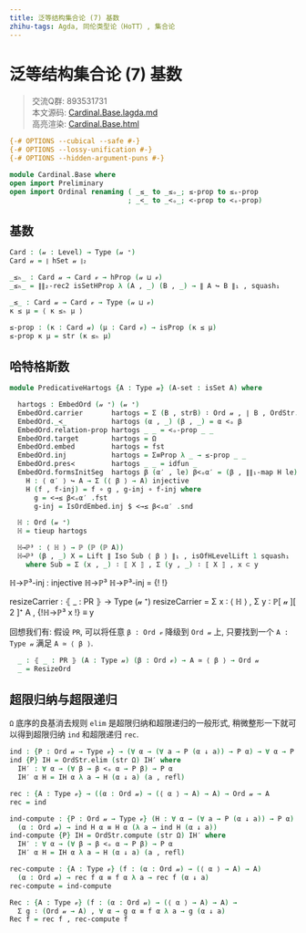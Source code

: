 ```yaml
---
title: 泛等结构集合论 (7) 基数
zhihu-tags: Agda, 同伦类型论（HoTT）, 集合论
---
```


# 泛等结构集合论 (7) 基数

> 交流Q群: 893531731  
> 本文源码: [Cardinal.Base.lagda.md](https://github.com/choukh/USST/blob/main/src/Cardinal/Base.lagda.md)  
> 高亮渲染: [Cardinal.Base.html](https://choukh.github.io/USST/Cardinal.Base.html)  

```agda
{-# OPTIONS --cubical --safe #-}
{-# OPTIONS --lossy-unification #-}
{-# OPTIONS --hidden-argument-puns #-}

module Cardinal.Base where
open import Preliminary
open import Ordinal renaming ( _≤_ to _≤ₒ_; ≤-prop to ≤ₒ-prop
                             ; _<_ to _<ₒ_; <-prop to <ₒ-prop)
```

## 基数

```agda
Card : (𝓊 : Level) → Type (𝓊 ⁺)
Card 𝓊 = ∥ hSet 𝓊 ∥₂
```

```agda
_≤ₕ_ : Card 𝓊 → Card 𝓋 → hProp (𝓊 ⊔ 𝓋)
_≤ₕ_ = ∥∥₂-rec2 isSetHProp λ (A , _) (B , _) → ∥ A ↪ B ∥₁ , squash₁
```

```agda
_≤_ : Card 𝓊 → Card 𝓋 → Type (𝓊 ⊔ 𝓋)
κ ≤ μ = ⟨ κ ≤ₕ μ ⟩

≤-prop : (κ : Card 𝓊) (μ : Card 𝓋) → isProp (κ ≤ μ)
≤-prop κ μ = str (κ ≤ₕ μ)
```

## 哈特格斯数

```agda
module PredicativeHartogs {A : Type 𝓊} (A-set : isSet A) where

  hartogs : EmbedOrd (𝓊 ⁺) (𝓊 ⁺)
  EmbedOrd.carrier       hartogs = Σ (B , strB) ∶ Ord 𝓊 , ∣ B , OrdStr.underlying-set strB ∣₂ ≤ ∣ A , A-set ∣₂
  EmbedOrd._≺_           hartogs (α , _) (β , _) = α <ₒ β
  EmbedOrd.relation-prop hartogs _ _ = <ₒ-prop _ _
  EmbedOrd.target        hartogs = Ω
  EmbedOrd.embed         hartogs = fst
  EmbedOrd.inj           hartogs = Σ≡Prop λ _ → ≤-prop _ _
  EmbedOrd.pres≺         hartogs _ _ = idfun _
  EmbedOrd.formsInitSeg  hartogs β (α′ , le) β<ₒα′ = (β , ∥∥₁-map H le) , β<ₒα′ , refl where
    H : ⟨ α′ ⟩ ↪ A → Σ (⟨ β ⟩ → A) injective
    H (f , f-inj) = f ∘ g , g-inj ∘ f-inj where
      g = <→≤ β<ₒα′ .fst
      g-inj = IsOrdEmbed.inj $ <→≤ β<ₒα′ .snd
```

```agda
  ℍ : Ord (𝓊 ⁺)
  ℍ = tieup hartogs
```

```agda
  ℍ→ℙ³ : ⟨ ℍ ⟩ → ℙ (ℙ (ℙ A))
  ℍ→ℙ³ (β , _) X = Lift ∥ Iso Sub ⟨ β ⟩ ∥₁ , isOfHLevelLift 1 squash₁
    where Sub = Σ (x , _) ∶ ⟦ X ⟧ , Σ (y , _) ∶ ⟦ X ⟧ , x ⊂ y
```

  ℍ→ℙ³-inj : injective ℍ→ℙ³
  ℍ→ℙ³-inj = {!   !}

  resizeCarrier : ⦃ _ : PR ⦄ → Type (𝓊 ⁺)
  resizeCarrier = Σ x ∶ ⟨ ℍ ⟩ , Σ y ∶ ℙ[ 𝓊 ][ 2 ]⁺ A , {!ℍ→ℙ³ x   !} ≡ y

回想我们有: 假设 `PR`, 可以将任意 `β : Ord 𝓋` 降级到 `Ord 𝓊` 上, 只要找到一个 `A : Type 𝓊` 满足 `A ≃ ⟨ β ⟩`.

```agda
  _ : ⦃ _ : PR ⦄ (A : Type 𝓊) (β : Ord 𝓋) → A ≃ ⟨ β ⟩ → Ord 𝓊
  _ = ResizeOrd
```

## 超限归纳与超限递归

`Ω` 底序的良基消去规则 `elim` 是超限归纳和超限递归的一般形式, 稍微整形一下就可以得到超限归纳 `ind` 和超限递归 `rec`.

```agda
ind : {P : Ord 𝓊 → Type 𝓋} → (∀ α → (∀ a → P (α ↓ a)) → P α) → ∀ α → P α
ind {P} IH = OrdStr.elim (str Ω) IH′ where
  IH′ : ∀ α → (∀ β → β <ₒ α → P β) → P α
  IH′ α H = IH α λ a → H (α ↓ a) (a , refl)

rec : {A : Type 𝓋} → ((α : Ord 𝓊) → (⟨ α ⟩ → A) → A) → Ord 𝓊 → A
rec = ind
```

```agda
ind-compute : {P : Ord 𝓊 → Type 𝓋} (H : ∀ α → (∀ a → P (α ↓ a)) → P α)
  (α : Ord 𝓊) → ind H α ≡ H α (λ a → ind H (α ↓ a))
ind-compute {P} IH = OrdStr.compute (str Ω) IH′ where
  IH′ : ∀ α → (∀ β → β <ₒ α → P β) → P α
  IH′ α H = IH α λ a → H (α ↓ a) (a , refl)

rec-compute : {A : Type 𝓋} (f : (α : Ord 𝓊) → (⟨ α ⟩ → A) → A)
  (α : Ord 𝓊) → rec f α ≡ f α λ a → rec f (α ↓ a)
rec-compute = ind-compute
```

```agda
Rec : {A : Type 𝓋} (f : (α : Ord 𝓊) → (⟨ α ⟩ → A) → A) →
  Σ g ∶ (Ord 𝓊 → A) , ∀ α → g α ≡ f α λ a → g (α ↓ a)
Rec f = rec f , rec-compute f
```
